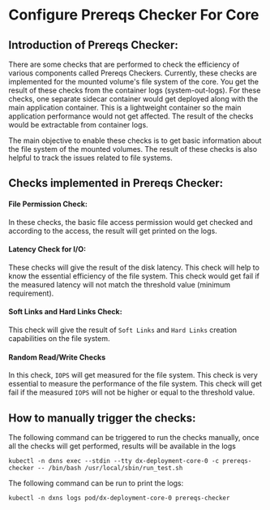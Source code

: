 # Configure Prereqs Checker For Core


## Introduction of Prereqs Checker:

There are some checks that are performed to check the efficiency of various components called Prereqs Checkers. Currently, these checks are implemented for the mounted volume's file system of the core. You get the result of these checks from the container logs (system-out-logs).
For these checks, one separate sidecar container would get deployed along with the main application container. This is a lightweight container so the main application performance would not get affected. The result of the checks would be extractable from container logs.

The main objective to enable these checks is to get basic information about the file system of the mounted volumes. The result of these checks is also helpful to track the issues related to file systems.


## Checks implemented in Prereqs Checker:

#### File Permission Check:
In these checks, the basic file access permission would get checked and according to the access, the result will get printed on the logs.

#### Latency Check for I/O:
These checks will give the result of the disk latency. This check will help to know the essential efficiency of the file system. This check would get fail if the measured latency will not match the threshold value (minimum requirement).

#### Soft Links and Hard Links Check:
This check will give the result of `Soft Links` and `Hard Links` creation capabilities on the file system.

#### Random Read/Write Checks
In this check, `IOPS` will get measured for the file system. This check is very essential to measure the performance of the file system. This check will get fail if the measured `IOPS` will not be higher or equal to the threshold value.

## How to manually trigger the checks:

The following command can be triggered to run the checks manually, once all the checks will get performed, results will be available in the logs

```shell
kubectl -n dxns exec --stdin --tty dx-deployment-core-0 -c prereqs-checker -- /bin/bash /usr/local/sbin/run_test.sh
```

The following command can be run to print the logs:

```shell
kubectl -n dxns logs pod/dx-deployment-core-0 prereqs-checker
```
